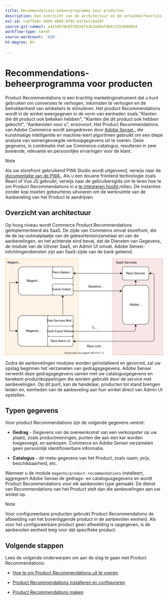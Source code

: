 ```yaml
---
title: Recommendations-beheerprogramma voor producten
description: Een overzicht van de architectuur en de ontwikkelfuncties van Product Recommendations.
exl-id: caef5e0c-dd69-4846-8f85-b1c5e1c6a28f
source-git-commit: a433d970e83792a9f53b2a09afd84c335d980024
workflow-type: tm+mt
source-wordcount: '426'
ht-degree: 0%

---
```


# Recommendations-beheerprogramma voor producten

Product Recommendations is een krachtig marketinginstrument dat u kunt gebruiken om conversies te verhogen, inkomsten te verhogen en de betrokkenheid van winkeliers te stimuleren. Het product Recommendations wordt in de winkel weergegeven in de vorm van eenheden zoals &quot;Klanten die dit product ook bekeken hebben&quot;, &quot;Klanten die dit product ook hebben gekocht&quot;, &quot;Aanbevolen voor u&quot;, enzovoort. Het Product Recommendations van Adobe Commerce wordt aangedreven door [ Adobe Sensei ](https://www.adobe.com/sensei.html), die kunstmatige intelligentie en machine-leert algoritmen gebruikt om een diepe analyse van samengevoegde verkoopgegevens uit te voeren. Deze gegevens, in combinatie met uw Commerce-catalogus, resulteren in zeer boeiende, relevante en persoonlijke ervaringen voor de klant.

>[!NOTE]
>
>Als uw storefront gebruikend PWA Studio wordt uitgevoerd, verwijs naar de [ documentatie van de PWA ](https://developer.adobe.com/commerce/pwa-studio/integrations/product-recommendations/). Als u een douane frontend technologie zoals React of Vue JS gebruikt, verwijs naar de gebruikersgids om te leren hoe te om Product Recommendations in a [ te integreren hoofd ](headless.md) milieu. De instanties zonder kop moeten gebeurtenis uitvoeren om de werkruimte van de Aanbeveling van het Product te aandrijven.

## Overzicht van architectuur

Op hoog niveau wordt Commerce Product Recommendations geïmplementeerd als SaaS. De zijde van Commerce omvat storefront, die de de lay-outmalplaatje van de gebeurtenisinzamelaar en van de aanbevelingen, en het achterste eind bevat, dat de Diensten van Gegevens, de module van de Uitvoer SaaS, en Admin UI omvat. Adobe Sensei-inlichtingendiensten zijn aan SaaS-zijde van de bank geleend.

![ het diagram van de de aanbevelingen van het Product architectuur ](assets/arch-diag-sensei.svg)

Zodra de aanbevelingen modules worden geïnstalleerd en gevormd, zal uw opslag beginnen het verzamelen van gedragsgegevens. Adobe Sensei verwerkt deze gedragsgegevens samen met uw catalogusgegevens en berekent productkoppelingen die worden gebruikt door de service met aanbevelingen. Op dit punt, kan de handelaar, producten tot stand brengen leiden en, eenheden van de aanbeveling aan hun winkel direct van Admin UI opstellen.

## Typen gegevens

Voor product Recommendations zijn de volgende gegevens vereist:

- **Gedrag** - Gegevens van de overeenkomst van een verkoopster op uw plaats, zoals productmeningen, punten die aan een kar worden toegevoegd, en aankopen. Commerce en Adobe Sensei verzamelen geen persoonlijk identificeerbare informatie.

- **Catalogus** - de meta-gegevens van het Product, zoals naam, prijs, beschikbaarheid, etc.

Wanneer u de module `magento/product-recommendations` installeert, aggregeert Adobe Sensei de gedrags- en catalogusgegevens en wordt Product Recommendations voor elk aanbevolen type gemaakt. De dienst van Recommendations van het Product stelt dan die aanbevelingen aan uw winkel op.

>[!NOTE]
>
>Voor configureerbare producten gebruikt Product Recommendations de afbeelding van het bovenliggende product in de aanbevolen eenheid. Als voor het configureerbare product geen afbeelding is opgegeven, is de aanbevolen eenheid leeg voor dat specifieke product.

## Volgende stappen

Lees de volgende onderwerpen om aan de slag te gaan met Product Recommendations:

- [Hoe te om Product Recommendations uit te voeren](implementation-workflow.md)

- [Product Recommendations installeren en configureren](install-configure.md)

- [Product Recommendations maken](create.md)
